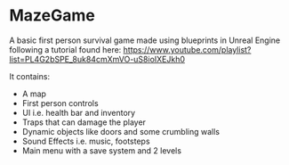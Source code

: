 # MazeGame
A basic first person survival game made using blueprints in Unreal Engine following a tutorial found here:
https://www.youtube.com/playlist?list=PL4G2bSPE_8uk84cmXmVO-uS8ioIXEJkh0 

It contains:
- A map
- First person controls
- UI i.e. health bar and inventory
- Traps that can damage the player
- Dynamic objects like doors and some crumbling walls
- Sound Effects i.e. music, footsteps
- Main menu with a save system and 2 levels
